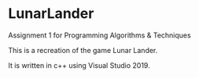 # LunarLander
Assignment 1 for Programming Algorithms &amp; Techniques

This is a recreation of the game Lunar Lander.

It is written in c++ using Visual Studio 2019. 

